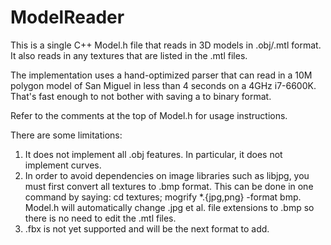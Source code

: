 # ModelReader

This is a single C++ Model.h file that reads in 3D models in .obj/.mtl format. It also reads in any textures that are listed in the .mtl files.

The implementation uses a hand-optimized parser that can read in a 10M polygon model of San Miguel in less than 4 seconds on a 4GHz i7-6600K.  That's fast enough to not bother with saving a to binary format.

Refer to the comments at the top of Model.h for usage instructions.

There are some limitations:
1) It does not implement all .obj features.  In particular, it does not implement curves.
2) In order to avoid dependencies on image libraries such as libjpg, you must first convert all textures to .bmp format.  This can be done in one command by saying: cd textures; mogrify *.{jpg,png} -format bmp.  Model.h will automatically change .jpg et al. file extensions to .bmp so there is no need to edit the .mtl files.
3) .fbx is not yet supported and will be the next format to add.
